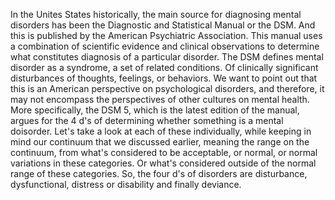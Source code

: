 In the Unites States historically, the main source for diagnosing mental
disorders has been the Diagnostic and Statistical Manual or the DSM. And this
is published by the American Psychiatric Association. This manual uses a
combination of scientific evidence and clinical observations to determine what
constitutes diagnosis of a particular disorder. The DSM defines mental disorder
as a syndrome, a set of related conditions. Of clinically significant
disturbances of thoughts, feelings, or behaviors. We want to point out that
this is an American perspective on psychological disorders, and therefore, it
may not encompass the perspectives of other cultures on mental health. More
specifically, the DSM 5, which is the latest edition of the manual, argues for
the 4 d's of determining whether something is a mental doisorder. Let's take a
look at each of these individually, while keeping in mind our continuum that we
discussed earlier, meaning the range on the continuum, from what's considered
to be acceptable, or normal, or normal variations in these categories. Or
what's considered outside of the normal range of these categories. So, the four
d's of disorders are disturbance, dysfunctional, distress or disability and
finally deviance.
